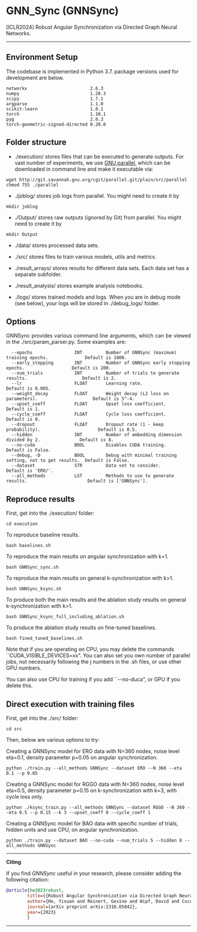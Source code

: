# GNN_Sync (GNNSync)
[ICLR2024] Robust Angular Synchronization via Directed Graph Neural Networks.

--------------------------------------------------------------------------------

## Environment Setup
The codebase is implemented in Python 3.7. package versions used for development are below.
```
networkx                        2.6.3
numpy                           1.20.3
scipy                           1.7.1
argparse                        1.1.0
scikit-learn                    1.0.1
torch                           1.10.1
pyg                             2.0.3 
torch-geometric-signed-directed 0.20.0
```

## Folder structure
- ./execution/ stores files that can be executed to generate outputs. For vast number of experiments, we use [GNU parallel](https://www.gnu.org/software/parallel/), which can be downloaded in command line and make it executable via:
```
wget http://git.savannah.gnu.org/cgit/parallel.git/plain/src/parallel
chmod 755 ./parallel
```

- ./joblog/ stores job logs from parallel. 
You might need to create it by 
```
mkdir joblog
```

- ./Output/ stores raw outputs (ignored by Git) from parallel.
You might need to create it by 
```
mkdir Output
```

- ./data/ stores processed data sets.

- ./src/ stores files to train various models, utils and metrics.

- ./result_arrays/ stores results for different data sets. Each data set has a separate subfolder.

- ./result_analysis/ stores example analysis notebooks.

- ./logs/ stores trained models and logs. When you are in debug mode (see below), your logs will be stored in ./debug_logs/ folder.

## Options
<p align="justify">
GNNSync provides various command line arguments, which can be viewed in the ./src/param_parser.py. Some examples are:
</p>

```
  --epochs                INT         Number of GNNSync (maximum) training epochs.              Default is 1000. 
  --early_stopping        INT         Number of GNNSync early stopping epochs.                  Default is 200. 
  --num_trials            INT         Number of trials to generate results.                     Default is 2.
  --lr                    FLOAT       Learning rate.                                            Default is 0.005.  
  --weight_decay          FLOAT       Weight decay (L2 loss on parameters).                     Default is 5^-4. 
  --upset_coeff           FLOAT       Upset loss coefficient.                                   Default is 1.  
  --cycle_coeff           FLOAT       Cycle loss coefficient.                                   Default is 0.  
  --dropout               FLOAT       Dropout rate (1 - keep probability).                      Default is 0.5.
  --hidden                INT         Number of embedding dimension divided by 2.               Default is 8. 
  --no-cuda               BOOL        Disables CUDA training.                                   Default is False.
  --debug, -D             BOOL        Debug with minimal training setting, not to get results.  Default is False.
  --dataset               STR         Data set to consider.                                     Default is 'ERO/'.
  --all_methods           LST         Methods to use to generate results.                       Default is ['GNNSync'].
```


## Reproduce results
First, get into the ./execution/ folder:
```
cd execution
```
To reproduce baseline results.
```
bash baselines.sh
```
To reproduce the main results on angular synchronization with k=1.
```
bash GNNSync_sync.sh
```
To reproduce the main results on general k-synchronization with k>1.
```
bash GNNSync_ksync.sh
```
To produce both the main results and the ablation study results on general k-synchronization with k>1.
```
bash GNNSync_ksync_full_including_ablation.sh
```
To produce the ablation study results on fine-tuned baselines.
```
bash fined_tuned_baselines.sh
```

Note that if you are operating on CPU, you may delete the commands ``CUDA_VISIBLE_DEVICES=xx". You can also set you own number of parallel jobs, not necessarily following the j numbers in the .sh files, or use other GPU numbers.

You can also use CPU for training if you add ``--no-duca", or GPU if you delete this.

## Direct execution with training files

First, get into the ./src/ folder:
```
cd src
```

Then, below are various options to try:

Creating a GNNSync model for ERO data with N=360 nodes, noise level eta=0.1, density parameter p=0.05 on angular synchronization.
```
python ./train.py --all_methods GNNSync --dataset ERO --N 360 --eta 0.1 --p 0.05
```
Creating a GNNSync model for RGGO data with N=360 nodes, noise level eta=0.5, density parameter p=0.15 on k-synchronization with k=3, with cycle loss only.
```
python ./ksync_train.py --all_methods GNNSync --dataset RGGO --N 360 --eta 0.5 --p 0.15 --k 3 --upset_coeff 0 --cycle_coeff 1
```
Creating a GNNSync model for BAO data with specific number of trials, hidden units and use CPU, on angular synchronization.
```
python ./train.py --dataset BAO --no-cuda --num_trials 5 --hidden 8 --all_methods GNNSync
```
--------------------------------------------------------------------------------

**Citing**


If you find *GNNSync* useful in your research, please consider adding the following citation:

```bibtex
@article{he2023robust,
        title={{Robust Angular Synchronization via Directed Graph Neural Networks}},
        author={He, Yixuan and Reinert, Gesine and Wipf, David and Cucuringu, Mihai},
        journal={arXiv preprint arXiv:2310.05842},
        year={2023}
        }
```

--------------------------------------------------------------------------------
